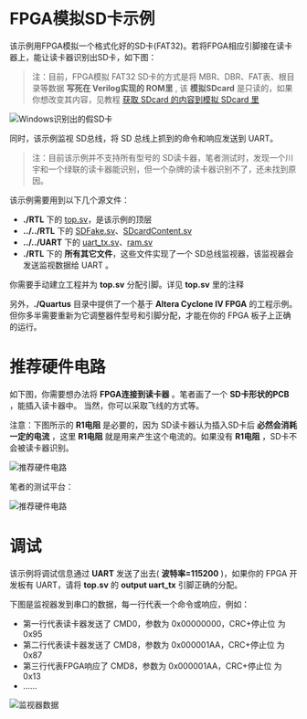 FPGA模拟SD卡示例
===========================

该示例用FPGA模拟一个格式化好的SD卡(FAT32)。若将FPGA相应引脚接在读卡器上，能让读卡器识别出SD卡，如下图：

> 注：目前，FPGA模拟 FAT32 SD卡的方式是将 MBR、DBR、FAT表、根目录等数据 **写死在 Verilog实现的 ROM里** , 该 **模拟SDcard** 是只读的，如果你想改变其内容，见教程 [获取 SDcard 的内容到模拟 SDcard 里](https://github.com/WangXuan95/FPGA-SDcard/blob/master/example/FakeSDcard/DumpCard.md)

![Windows识别出的假SD卡](https://github.com/WangXuan95/FPGA-SDcard/blob/master/images/FakeSDcardResult.png)

同时，该示例监视 SD总线，将 SD 总线上抓到的命令和响应发送到 UART。

> 注：目前该示例并不支持所有型号的 SD读卡器，笔者测试时，发现一个川宇和一个绿联的读卡器能识别，但一个杂牌的读卡器识别不了，还未找到原因。

该示例需要用到以下几个源文件：
* **./RTL** 下的 [top.sv](https://github.com/WangXuan95/FPGA-SDcard/blob/master/example/FakeSDcard_Debug/RTL/top.sv "top.sv")，是该示例的顶层
* **../../RTL** 下的 [SDFake.sv](https://github.com/WangXuan95/FPGA-SDcard/blob/master/RTL/SDFake.sv "SDFake.sv")、[SDcardContent.sv](https://github.com/WangXuan95/FPGA-SDcard/blob/master/RTL/SDcardContent.sv "SDcardContent.sv")
* **../../UART** 下的 [uart_tx.sv](https://github.com/WangXuan95/FPGA-SDcard/blob/master/UART/uart_tx.sv "uart_tx.sv")、[ram.sv](https://github.com/WangXuan95/FPGA-SDcard/blob/master/UART/ram.sv "ram.sv")
* **./RTL** 下的 **所有其它文件**，这些文件实现了一个 SD总线监视器，该监视器会发送监视数据给 UART 。

你需要手动建立工程并为 **top.sv** 分配引脚。详见 **top.sv** 里的注释

另外，**./Quartus** 目录中提供了一个基于 **Altera Cyclone IV FPGA** 的工程示例。但你多半需要重新为它调整器件型号和引脚分配，才能在你的 FPGA 板子上正确的运行。

# 推荐硬件电路

如下图，你需要想办法将 **FPGA连接到读卡器** 。笔者画了一个 **SD卡形状的PCB** ，能插入读卡器中。 当然，你可以采取飞线的方式等。

注意：下图所示的 **R1电阻** 是必要的，因为 SD读卡器认为插入SD卡后 **必然会消耗一定的电流** ，这里 **R1电阻** 就是用来产生这个电流的。如果没有 **R1电阻** ，SD卡不会被读卡器识别。

![推荐硬件电路](https://github.com/WangXuan95/FPGA-SDcard/blob/master/images/FakeSD_sch.png)

笔者的测试平台：

![推荐硬件电路](https://github.com/WangXuan95/FPGA-SDcard/blob/master/images/FakeSD_platform.png)

# 调试

该示例将调试信息通过 **UART** 发送了出去( **波特率=115200** )，如果你的 FPGA 开发板有 UART，请将 **top.sv** 的 **output uart_tx** 引脚正确的分配。

下图是监视器发到串口的数据，每一行代表一个命令或响应，例如：

* 第一行代表读卡器发送了 CMD0，参数为 0x00000000，CRC+停止位 为 0x95
* 第二行代表读卡器发送了 CMD8，参数为 0x000001AA，CRC+停止位 为 0x87
* 第三行代表FPGA响应了 CMD8，参数为 0x000001AA，CRC+停止位 为 0x13
* ……

![监视器数据](https://github.com/WangXuan95/FPGA-SDcard/blob/master/images/monitor_data.png)

